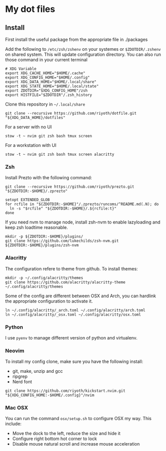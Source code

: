 # My dot files


## Install
First install the useful package from the appropriate file in ./packages

Add the following to `/etc/zsh/zshenv` on your systemes or  `$ZDOTDIR/.zshenv` on shared system.
This will update configuration directory. You can also run those command in your current terminal

```
# XDG Variable
export XDG_CACHE_HOME="$HOME/.cache"
export XDG_CONFIG_HOME="$HOME/.config"
export XDG_DATA_HOME="$HOME/.local/share"
export XDG_STATE_HOME="$HOME/.local/state"
export ZDOTDIR="$XDG_CONFIG_HOME"/zsh
export HISTFILE="$ZDOTDIR"/.zsh_history
```

Clone this repository in `~/.local/share`
```
git clone --recursive https://github.com/riyoth/dotfile.git "${XDG_DATA_HOME}/dotfiles"
```

For a server with no UI
```
stow -t ~ nvim git zsh bash tmux screen
```

For a workstation with UI
```
stow -t ~ nvim git zsh bash tmux screen alacritty
```

### Zsh

Install Prezto with the following command:
```
git clone --recursive https://github.com/riyoth/prezto.git "${ZDOTDIR:-$HOME}/.zprezto"

setopt EXTENDED_GLOB
for rcfile in "${ZDOTDIR:-$HOME}"/.zprezto/runcoms/^README.md(.N); do
  ln -s "$rcfile" "${ZDOTDIR:-$HOME}/.${rcfile:t}"
done

```

If you need nvm to manage node, install zsh-nvm to enable lazyloading and keep zsh loadtime reasonable.
```
mkdir -p ${ZDOTDIR:-$HOME}/plugins/
git clone https://github.com/lukechilds/zsh-nvm.git ${ZDOTDIR:-$HOME}/plugins/zsh-nvm
```

### Alacritty
The configuration refere to theme from github. To install themes:

```
mkdir -p ~/.config/alacritty/themes
git clone https://github.com/alacritty/alacritty-theme ~/.config/alacritty/themes
```

Some of the config are different between OSX and Arch, you can hardlink the appropriate configuration to activate it.
```
ln ~/.config/alacritty/_arch.toml ~/.config/alacritty/arch.toml
ln ~/.config/alacritty/_osx.toml ~/.config/alacritty/osx.toml
```

### Python

I use `pyenv` to manage different version of python and virtualenv. 
 
### Neovim

To install my config clone, make sure you have the following install:
 - git, make, unzip and gcc
 - ripgrep
 - Nerd font

```
git clone https://github.com/riyoth/kickstart.nvim.git "${XDG_CONFIG_HOME:-$HOME/.config}"/nvim
```



### Mac OSX
You can run the command `osx/setup.sh` to configure OSX my way. This include:

 * Move the dock to the left, reduce the size and hide it
 * Configure right bottom hot corner to lock
 * Disable mouse natural scroll and increase mouse acceleration


